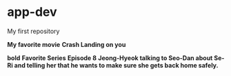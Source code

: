 # app-dev
My first repository

**My favorite movie**
**Crash Landing on you**

**bold**
**Favorite Series**
**Episode 8**
**Jeong-Hyeok talking to Seo-Dan about Se-Ri and telling her that he wants to make sure she gets back home safely.**

